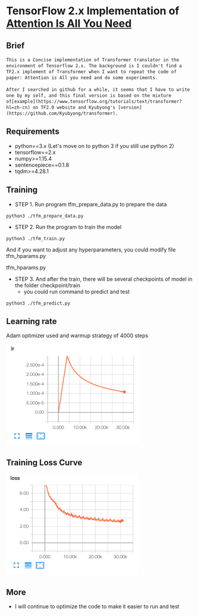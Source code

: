 # TensorFlow 2.x Implementation of [Attention Is All You Need](https://arxiv.org/abs/1706.03762)

## Brief

    This is a Concise implementation of Transformer translator in the environment of Tensorflow 2.x. The background is I couldn't find a TF2.x implement of Transformer when I want to repeat the code of paper: Attention is All you need and do some experiments.

    After I searched in github for a while, it seems that I have to write one by my self, and this final version is based on the mixture of[example](https://www.tensorflow.org/tutorials/text/transformer?hl=zh-cn) on TF2.0 website and Kyubyong's [version](https://github.com/Kyubyong/transformer).

## Requirements

* python==3.x (Let's move on to python 3 if you still use python 2)
* tensorflow==2.x
* numpy>=1.15.4
* sentencepiece==0.1.8
* tqdm>=4.28.1

## Training

* STEP 1. Run program tfm_prepare_data.py to prepare the data

```
python3 ./tfm_prepare_data.py
```

* STEP 2. Run the program to train the model

```
python3 ./tfm_train.py
```

And if you want to adjust any hyperparameters, you could modify file tfm_hparams.py

tfm_hparams.py

* STEP 3. And after the train, there will be several checkpoints of model in the folder checkpoint/train
  * you could run command to predict and test

```
python3 ./tfm_predict.py
```

## Learning rate

Adam optimizer used and warmup strategy of 4000 steps

<img src="fig/lr.png">

## Training Loss Curve

<img src="fig/loss.png">

## More

* I will continue to optimize the code to make it easier to run and test
